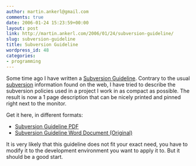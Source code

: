 ```yaml
---
author: martin.ankerl@gmail.com
comments: true
date: 2006-01-24 15:23:59+00:00
layout: post
link: http://martin.ankerl.com/2006/01/24/subversion-guideline/
slug: subversion-guideline
title: Subversion Guideline
wordpress_id: 48
categories:
- programming
---
```


Some time ago I have written a [Subversion Guideline](/files/2006/01/SubversionGuideline.pdf). Contrary to the usual [subversion](http://subversion.tigris.org/) information found on the web, I have tried to describe the subversion policies used in a project I work in as compact as possible. The result is now a 1 page description that can be nicely printed and pinned right next to the monitor.

Get it here, in different formats:
	
  * [Subversion Guideline PDF](/files/2006/01/SubversionGuideline.pdf)
  * [Subversion Guideline Word Document (Original)](/files/2006/01/SubversionGuideline.doc)

It is very likely that this guideline does not fit your exact need, you have to modify it to the development environment you want to apply it to. But it should be a good start.

